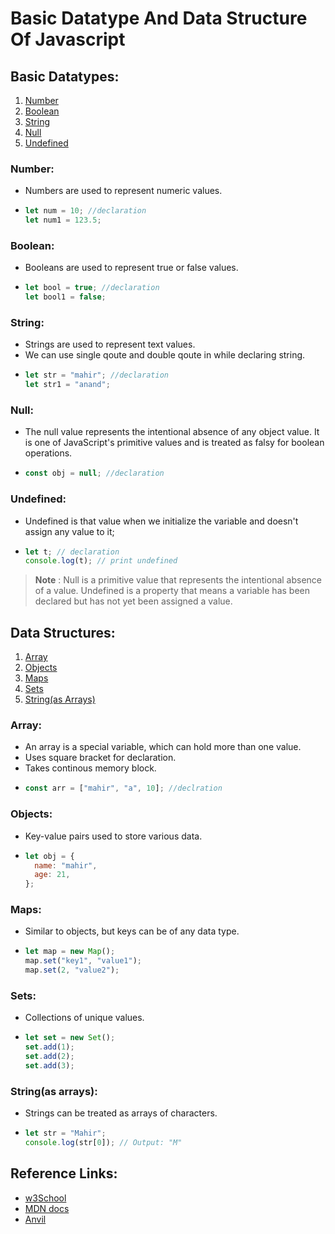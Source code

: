 # Basic Datatype And Data Structure Of Javascript

## Basic Datatypes:

1. [Number](#number)
1. [Boolean](#boolean)
1. [String](#string)
1. [Null](#null)
1. [Undefined](#undefined)

### Number:

- Numbers are used to represent numeric values.
- ```js
  let num = 10; //declaration
  let num1 = 123.5;
  ```

### Boolean:

- Booleans are used to represent true or false values.
- ```js
  let bool = true; //declaration
  let bool1 = false;
  ```

### String:

- Strings are used to represent text values.
- We can use single qoute and double qoute in while declaring string.
- ```js
  let str = "mahir"; //declaration
  let str1 = "anand";
  ```

### Null:

- The null value represents the intentional absence of any object value. It is one of JavaScript's primitive values and is treated as falsy for boolean operations.
- ```js
  const obj = null; //declaration
  ```

### Undefined:

- Undefined is that value when we initialize the variable and doesn't assign any value to it;
- ```js
  let t; // declaration
  console.log(t); // print undefined
  ```

> **Note** :
> Null is a primitive value that represents the intentional absence of a value. Undefined is a property that means a variable has been declared but has not yet been assigned a value.

## Data Structures:

1. [Array](#array)
1. [Objects](#objects)
1. [Maps](#maps)
1. [Sets](#sets)
1. [String(as Arrays)](#stringas-arrays)

### Array:

- An array is a special variable, which can hold more than one value.
- Uses square bracket for declaration.
- Takes continous memory block.
- ```js
  const arr = ["mahir", "a", 10]; //declration
  ```

### Objects:

- Key-value pairs used to store various data.
- ```js
  let obj = {
    name: "mahir",
    age: 21,
  };
  ```

### Maps:

- Similar to objects, but keys can be of any data type.
- ```js
  let map = new Map();
  map.set("key1", "value1");
  map.set(2, "value2");
  ```

### Sets:

- Collections of unique values.
- ```js
  let set = new Set();
  set.add(1);
  set.add(2);
  set.add(3);
  ```

### String(as arrays):

- Strings can be treated as arrays of characters.
- ```js
  let str = "Mahir";
  console.log(str[0]); // Output: "M"
  ```

## Reference Links:

- [w3School](https://www.w3schools.com/js/js_object_sets.asp)
- [MDN docs](https://developer.mozilla.org/en-US/docs/Web/JavaScript/Data_structures)
- [Anvil](https://anvilproject.org/guides/content/creating-links)
